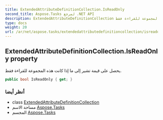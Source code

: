 ```yaml
---
title: ExtendedAttributeDefinitionCollection.IsReadOnly
second_title: Aspose.Tasks لمرجع .NET API
description: ExtendedAttributeDefinitionCollection ملكية. يحصل على قيمة تشير إلى ما إذا كانت هذه المجموعة للقراءة فقط.
type: docs
weight: 20
url: /ar/net/aspose.tasks/extendedattributedefinitioncollection/isreadonly/
---
```

## ExtendedAttributeDefinitionCollection.IsReadOnly property

يحصل على قيمة تشير إلى ما إذا كانت هذه المجموعة للقراءة فقط.

```csharp
public bool IsReadOnly { get; }
```

### أنظر أيضا

* class [ExtendedAttributeDefinitionCollection](../)
* مساحة الاسم [Aspose.Tasks](../../extendedattributedefinitioncollection/)
* المجسم [Aspose.Tasks](../../../)


